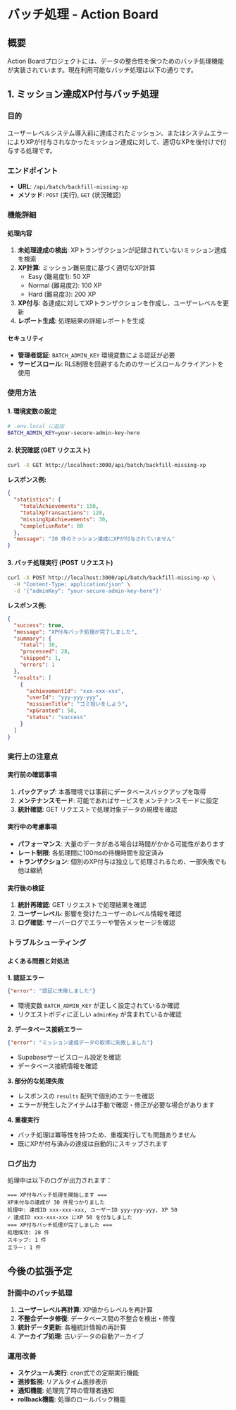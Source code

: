 # バッチ処理 - Action Board

## 概要

Action Boardプロジェクトには、データの整合性を保つためのバッチ処理機能が実装されています。現在利用可能なバッチ処理は以下の通りです。

## 1. ミッション達成XP付与バッチ処理

### 目的
ユーザーレベルシステム導入前に達成されたミッション、またはシステムエラーによりXPが付与されなかったミッション達成に対して、適切なXPを後付けで付与する処理です。

### エンドポイント
- **URL**: `/api/batch/backfill-missing-xp`
- **メソッド**: `POST` (実行), `GET` (状況確認)

### 機能詳細

#### 処理内容
1. **未処理達成の検出**: XPトランザクションが記録されていないミッション達成を検索
2. **XP計算**: ミッション難易度に基づく適切なXP計算
   - Easy (難易度1): 50 XP
   - Normal (難易度2): 100 XP  
   - Hard (難易度3): 200 XP
3. **XP付与**: 各達成に対してXPトランザクションを作成し、ユーザーレベルを更新
4. **レポート生成**: 処理結果の詳細レポートを生成

#### セキュリティ
- **管理者認証**: `BATCH_ADMIN_KEY` 環境変数による認証が必要
- **サービスロール**: RLS制限を回避するためのサービスロールクライアントを使用

### 使用方法

#### 1. 環境変数の設定
```bash
# .env.local に追加
BATCH_ADMIN_KEY=your-secure-admin-key-here
```

#### 2. 状況確認 (GET リクエスト)
```bash
curl -X GET http://localhost:3000/api/batch/backfill-missing-xp
```

**レスポンス例:**
```json
{
  "statistics": {
    "totalAchievements": 150,
    "totalXpTransactions": 120,
    "missingXpAchievements": 30,
    "completionRate": 80
  },
  "message": "30 件のミッション達成にXPが付与されていません"
}
```

#### 3. バッチ処理実行 (POST リクエスト)
```bash
curl -X POST http://localhost:3000/api/batch/backfill-missing-xp \
  -H "Content-Type: application/json" \
  -d '{"adminKey": "your-secure-admin-key-here"}'
```

**レスポンス例:**
```json
{
  "success": true,
  "message": "XP付与バッチ処理が完了しました",
  "summary": {
    "total": 30,
    "processed": 28,
    "skipped": 1,
    "errors": 1
  },
  "results": [
    {
      "achievementId": "xxx-xxx-xxx",
      "userId": "yyy-yyy-yyy",
      "missionTitle": "ゴミ拾いをしよう",
      "xpGranted": 50,
      "status": "success"
    }
  ]
}
```

### 実行上の注意点

#### 実行前の確認事項
1. **バックアップ**: 本番環境では事前にデータベースバックアップを取得
2. **メンテナンスモード**: 可能であればサービスをメンテナンスモードに設定
3. **統計確認**: GET リクエストで処理対象データの規模を確認

#### 実行中の考慮事項
- **パフォーマンス**: 大量のデータがある場合は時間がかかる可能性があります
- **レート制限**: 各処理間に100msの待機時間を設定済み
- **トランザクション**: 個別のXP付与は独立して処理されるため、一部失敗でも他は継続

#### 実行後の検証
1. **統計再確認**: GET リクエストで処理結果を確認
2. **ユーザーレベル**: 影響を受けたユーザーのレベル情報を確認
3. **ログ確認**: サーバーログでエラーや警告メッセージを確認

### トラブルシューティング

#### よくある問題と対処法

**1. 認証エラー**
```json
{"error": "認証に失敗しました"}
```
- 環境変数 `BATCH_ADMIN_KEY` が正しく設定されているか確認
- リクエストボディに正しい `adminKey` が含まれているか確認

**2. データベース接続エラー**
```json
{"error": "ミッション達成データの取得に失敗しました"}
```
- Supabaseサービスロール設定を確認
- データベース接続情報を確認

**3. 部分的な処理失敗**
- レスポンスの `results` 配列で個別のエラーを確認
- エラーが発生したアイテムは手動で確認・修正が必要な場合があります

**4. 重複実行**
- バッチ処理は冪等性を持つため、重複実行しても問題ありません
- 既にXPが付与済みの達成は自動的にスキップされます

### ログ出力

処理中は以下のログが出力されます：

```
=== XP付与バッチ処理を開始します ===
XP未付与の達成が 30 件見つかりました
処理中: 達成ID xxx-xxx-xxx, ユーザーID yyy-yyy-yyy, XP 50
✓ 達成ID xxx-xxx-xxx にXP 50 を付与しました
=== XP付与バッチ処理が完了しました ===
処理成功: 28 件
スキップ: 1 件  
エラー: 1 件
```

## 今後の拡張予定

### 計画中のバッチ処理
1. **ユーザーレベル再計算**: XP値からレベルを再計算
2. **不整合データ修復**: データベース間の不整合を検出・修復
3. **統計データ更新**: 各種統計情報の再計算
4. **アーカイブ処理**: 古いデータの自動アーカイブ

### 運用改善
- **スケジュール実行**: cron式での定期実行機能
- **進捗監視**: リアルタイム進捗表示
- **通知機能**: 処理完了時の管理者通知
- **rollback機能**: 処理のロールバック機能